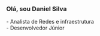 ### Olá, sou Daniel Silva
<span>- Analista de Redes e infraestrutura</span><br/>
<span>- Desenvolvedor Júnior</span>
